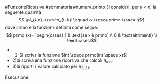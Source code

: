 #FunzioneRicorsiva #sommatoria #numero_primo 
Si consideri, per $k<n$, la seguente quantità $$	\pi_{k,n}=\sum^n_{i=k}i \qquad (x \space primo \space i)$$
dove primo è la funzione definita come segue: $$ primo (x)= \begin{cases} 1 & \text{se x è primo} \\ 0 & \text{altrimenti} \\ \end{cases}$$
- 1) Si scriva la funzione $int \space primo(int \space x)$;
- 2)Si scriva una funzione ricorsiva che calcoli $\pi_{k,n}$;
- 3)Si riporti il valore calcolato per $\pi_{3,21}$.

Esecuzione:
```c

```